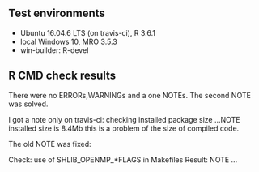 ## Test environments

* Ubuntu 16.04.6 LTS (on travis-ci), R 3.6.1
* local Windows 10, MRO 3.5.3
* win-builder: R-devel

## R CMD check results

There were no ERRORs,WARNINGs and a one NOTEs.
The second NOTE was solved.

I got a note only on travis-ci:
checking installed package size ...NOTE installed size is  8.4Mb
this is a problem of the size of compiled code.

The old NOTE was fixed:

Check: use of SHLIB_OPENMP_*FLAGS in Makefiles 
Result: NOTE 
...





